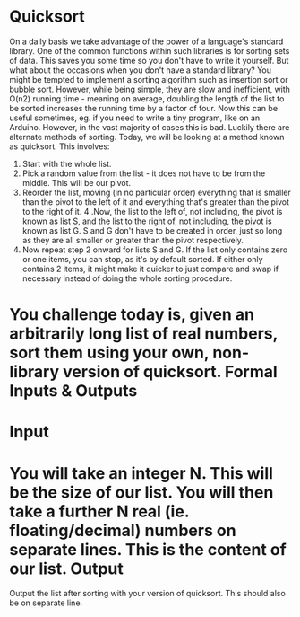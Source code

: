 Quicksort
=====
On a daily basis we take advantage of the power of a language's standard library. One of the common functions within such libraries is for sorting sets of data. This saves you some time so you don't have to write it yourself. But what about the occasions when you don't have a standard library?
You might be tempted to implement a sorting algorithm such as insertion sort or bubble sort. However, while being simple, they are slow and inefficient, with O(n2) running time - meaning on average, doubling the length of the list to be sorted increases the running time by a factor of four. Now this can be useful sometimes, eg. if you need to write a tiny program, like on an Arduino. However, in the vast majority of cases this is bad.
Luckily there are alternate methods of sorting. Today, we will be looking at a method known as quicksort. This involves:

1. Start with the whole list.
2. Pick a random value from the list - it does not have to be from the middle. This will be our pivot.
3. Reorder the list, moving (in no particular order) everything that is smaller than the pivot to the left of it and everything that's greater than the pivot to the right of it.
4 .Now, the list to the left of, not including, the pivot is known as list S, and the list to the right of, not including, the pivot is known as list G. S and G don't have to be created in order, just so long as they are all smaller or greater than the pivot respectively.
5. Now repeat step 2 onward for lists S and G. If the list only contains zero or one items, you can stop, as it's by default sorted. If either only contains 2 items, it might make it quicker to just compare and swap if necessary instead of doing the whole sorting procedure.

You challenge today is, given an arbitrarily long list of real numbers, sort them using your own, non-library version of quicksort.
Formal Inputs & Outputs
====
Input
===
You will take an integer N. This will be the size of our list. You will then take a further N real (ie. floating/decimal) numbers on separate lines. This is the content of our list.
Output
===
Output the list after sorting with your version of quicksort. This should also be on separate line.
